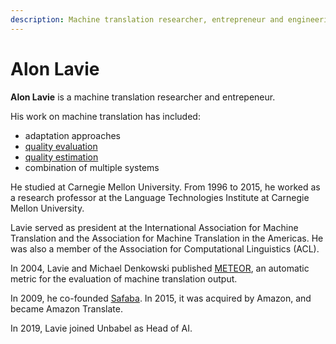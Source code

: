 ```yaml
---
description: Machine translation researcher, entrepreneur and engineering director
---
```

# Alon Lavie
**Alon Lavie** is a machine translation researcher and entrepeneur.

His work on machine translation has included:
* adaptation approaches
* [quality evaluation](/quality/quality-evaluation.md)
* [quality estimation](/quality/quality-estimation.md)
* combination of multiple systems

He studied at Carnegie Mellon University.  From 1996 to 2015, he worked as a research professor at the Language Technologies Institute at Carnegie Mellon University.

Lavie served as president at the International Association for Machine Translation and the Association for Machine 
Translation in the Americas. He was also a member of the Association for Computational Linguistics (ACL).

In 2004, Lavie and Michael Denkowski published [METEOR](/metrics/meteor.md), an automatic metric 
for the evaluation of machine translation output.

In 2009, he co-founded [Safaba](/business/companies#safaba). In 2015, it was acquired by Amazon, and became Amazon Translate.

In 2019, Lavie joined Unbabel as Head of AI.
